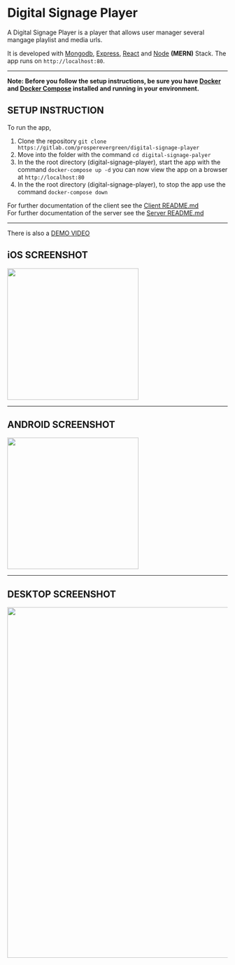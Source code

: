 # Digital Signage Player

A Digital Signage Player is a player that allows user manager several mangage playlist and media urls.

It is developed with [Mongodb](https://www.mongodb.com/), [Express](https://expressjs.com/), [React](https://reactjs.org/)  and [Node](https://nodejs.org/en/) **(MERN)** Stack. The app runs on `http://localhost:80`.  

*****

**Note: Before you follow the setup instructions, be sure you have [Docker](https://www.docker.com/) and [Docker Compose](https://docs.docker.com/compose/) installed and running in your environment.**  
 
## SETUP INSTRUCTION
To run the app,
1. Clone the repository `git clone https://gitlab.com/prosperevergreen/digital-signage-player`
2. Move into the folder with the command `cd digital-signage-palyer`
3. In the the root directory (digital-signage-player), start the app with the command `docker-compose up -d` you can now view the app on a browser at `http://localhost:80`
4. In the the root directory (digital-signage-player), to stop the app use the command `docker-compose down`

For further documentation of the client see the [Client README.md](client/README.md)  
For further documentation of the server see the [Server README.md](server/README.md)  

******
There is also a [DEMO VIDEO](./documentation/todo_app.mp4)
## iOS SCREENSHOT

<div ><img width="300px" src="./documentation/iOS.png"></div>  

*****

## ANDROID SCREENSHOT

<div><img width="300px" src="./documentation/android.png"></div>

*****

## DESKTOP SCREENSHOT

<div><img width="800px" src="./documentation/desktops.png"></div>
